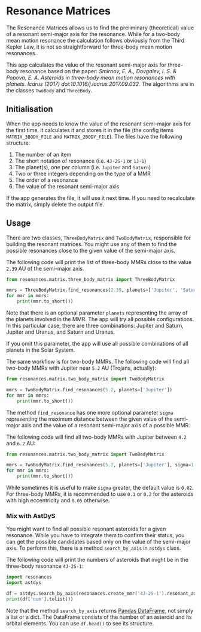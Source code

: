 # Resonance Matrices

The Resonance Matrices allows us to find the preliminary (theoretical) value of a resonant semi-major axis for the resonance. While for a two-body mean motion resonance the calculation follows obviously from the Third Kepler Law, it is not so straightforward for three-body mean motion resonances.

This app calculates the value of the resonant semi-major axis for three-body resonance based on the paper: _Smirnov, E. A., Dovgalev, I. S. & Popova, E. A. Asteroids in three-body mean motion resonances with planets. Icarus (2017) doi:10.1016/j.icarus.2017.09.032._ The algorithms are in the classes `TwoBody` and `ThreeBody`.

## Initialisation

When the app needs to know the value of the resonant semi-major axis for the first time, it calculates it and stores it in the file (the config items `MATRIX_3BODY_FILE` and `MATRIX_2BODY_FILE`). The files have the following structure:

1. The number of an item
1. The short notation of resonance (i.e. `4J-2S-1` or `1J-1`)
1. The planet(s), one per column (i.e. `Jupiter` and `Saturn`)
1. Two or three integers depending on the type of a MMR
1. The order of a resonance
1. The value of the resonant semi-major axis

If the app generates the file, it will use it next time. If you need to recalculate the matrix, simply delete the output file.

## Usage

There are two classes, `ThreeBodyMatrix` and `TwoBodyMatrix`, responsible for building the resonant matrices. You might use any of them to find the possible resonances close to the given value of the semi-major axis.

The following code will print the list of three-body MMRs close to the value `2.39` AU of the semi-major axis.

```python
from resonances.matrix.three_body_matrix import ThreeBodyMatrix

mmrs = ThreeBodyMatrix.find_resonances(2.39, planets=['Jupiter', 'Saturn', 'Uranus'])
for mmr in mmrs:
    print(mmr.to_short())
```

Note that there is an optional parameter `planets` representing the array of the planets involved in the MMR. The app will try all possible configurations. In this particular case, there are three combinations: Jupiter and Saturn, Jupiter and Uranus, and Saturn and Uranus.

If you omit this parameter, the app will use all possible combinations of all planets in the Solar System.

The same workflow is for two-body MMRs. The following code will find all two-body MMRs with Jupiter near `5.2` AU (Trojans, actually):

```python
from resonances.matrix.two_body_matrix import TwoBodyMatrix

mmrs = TwoBodyMatrix.find_resonances(5.2, planets=['Jupiter'])
for mmr in mmrs:
    print(mmr.to_short())
```

The method `find_resonance` has one more optional parameter `sigma` representing the maximum distance between the given value of the semi-major axis and the value of a resonant semi-major axis of a possible MMR.

The following code will find all two-body MMRs with Jupiter between `4.2` and `6.2` AU:

```python
from resonances.matrix.two_body_matrix import TwoBodyMatrix

mmrs = TwoBodyMatrix.find_resonances(5.2, planets=['Jupiter'], sigma=1.0)
for mmr in mmrs:
    print(mmr.to_short())
```

While sometimes it is useful to make `sigma` greater, the default value is `0.02`. For three-body MMRs, it is recommended to use `0.1` or `0.2` for the asteroids with high eccentricity and `0.05` otherwise.

### Mix with AstDyS

You might want to find all possible resonant asteroids for a given resonance. While you have to integrate them to confirm their status, you can get the possible candidates based only on the value of the semi-major axis. To perform this, there is a method `search_by_axis` in `astdys` class.

The following code will print the numbers of asteroids that might be in the three-body resonance `4J-2S-1`:

```python
import resonances
import astdys

df = astdys.search_by_axis(resonances.create_mmr('4J-2S-1').resonant_axis)
print(df['num'].tolist())
```

Note that the method `search_by_axis` returns [Pandas DataFrame](https://pandas.pydata.org/docs/reference/api/pandas.DataFrame.html), not simply a list or a dict. The DataFrame consists of the number of an asteroid and its orbital elements. You can use `df.head()` to see its structure.

